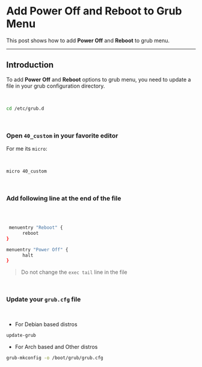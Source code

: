 # Add Power Off and Reboot to Grub Menu

This post shows how to add **Power Off** and **Reboot** to grub menu.
<!--more-->
---
## Introduction

To add **Power Off** and **Reboot** options to grub menu, you need to update a file in your grub configuration directory.

<br>

```bash
cd /etc/grub.d
```

<br>

### Open `40_custom` in your favorite editor

For me its `micro`:

<br>

```bash
micro 40_custom
```

<br>

### Add following line at the end of the file

<br>

```bash

 menuentry "Reboot" {
	  reboot
}

menuentry "Power Off" {
	  halt
}

```

> Do not change the ```exec tail``` line in the file

<br>

### Update your `grub.cfg` file

<br>

  - For Debian based distros

  ```bash 
  update-grub
  ```

  - For Arch based and Other distros

  ```bash
  grub-mkconfig -o /boot/grub/grub.cfg
  ```

